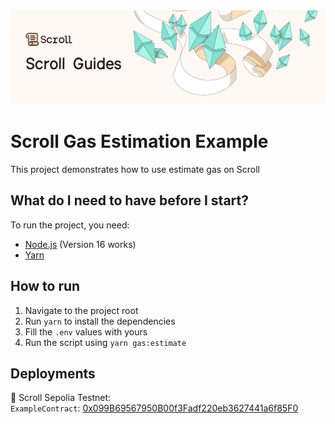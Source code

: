 <img src="../assets/banner.png" alt="scroll-banner"/>

# Scroll Gas Estimation Example

This project demonstrates how to use estimate gas on Scroll

## What do I need to have before I start?

To run the project, you need:

- [Node.js](https://nodejs.org/en/) (Version 16 works)
- [Yarn](https://yarnpkg.com/)

## How to run

1. Navigate to the project root
2. Run `yarn` to install the dependencies
3. Fill the `.env` values with yours
4. Run the script using `yarn gas:estimate`

## Deployments

📜 Scroll Sepolia Testnet:  
`ExampleContract`: [0x099B69567950B00f3Fadf220eb3627441a6f85F0](https://sepolia-blockscout.scroll.io/address/0x099B69567950B00f3Fadf220eb3627441a6f85F0)
